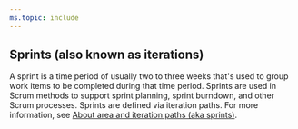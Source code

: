 ```yaml
---
ms.topic: include
---
```

 
## Sprints (also known as iterations) 
A sprint is a time period of usually two to three weeks that's used to group work items to be completed during that time period. Sprints are used in Scrum methods to support sprint planning, sprint burndown, and other Scrum processes. Sprints are defined via iteration paths. For more information, see [About area and iteration paths (aka sprints)](../../organizations/settings/about-areas-iterations.md).